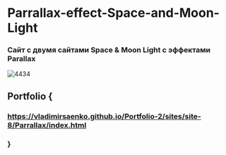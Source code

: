 # Parrallax-effect-Space-and-Moon-Light

### Сайт с двумя сайтами Space & Moon Light с эффектами Parallax

![4434](https://user-images.githubusercontent.com/56477695/115113024-d5712080-9f90-11eb-8505-4a55e812205a.png)

## Portfolio {

### https://vladimirsaenko.github.io/Portfolio-2/sites/site-8/Parrallax/index.html

### }
